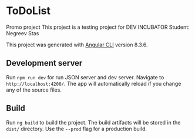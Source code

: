 # ToDoList
Promo project
This project is a testing project for DEV INCUBATOR 
Student: Negreev Stas

This project was generated with [Angular CLI](https://github.com/angular/angular-cli) version 8.3.6.

## Development server

Run `npm run dev` for run JSON server and  dev  server. Navigate to `http://localhost:4200/`. The app will automatically reload if you change any of the source files.

## Build

Run `ng build` to build the project. The build artifacts will be stored in the `dist/` directory. Use the `--prod` flag for a production build.


